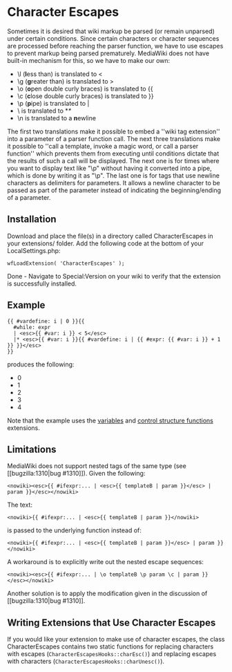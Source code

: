# Character Escapes
Sometimes it is desired that wiki markup be parsed (or remain unparsed) under certain conditions.  Since certain characters or character sequences are processed before reaching the parser function, we have to use escapes to prevent markup being parsed prematurely.  MediaWiki does not have built-in mechanism for this, so we have to make our own:

* \l (**l**ess than) is translated to &lt;
* \g (**g**reater than) is translated to &gt;
* \o (**o**pen double curly braces) is translated to {<nowiki/>{
* \c (**c**lose double curly braces) is translated to }<nowiki/>}
* \p (**p**ipe) is translated to |
* \\ is translated to **\**
* \n is translated to a **n**ewline

The first two translations make it possible to embed a ''wiki tag extension'' into a parameter of a parser function call. The next three translations make it possible to ''call a template, invoke a magic word, or call a parser function'' which prevents them from executing until conditions dictate that the results of such a call will be displayed.  The next one is for times where you want to display text like "\p" without having it converted into a pipe, which is done by writing it as "\\p".  The last one is for tags that use newline characters as delimiters for parameters.  It allows a newline character to be passed as part of the parameter instead of indicating the beginning/ending of a parameter.

## Installation
Download and place the file(s) in a directory called CharacterEscapes in your extensions/ folder.
Add the following code at the bottom of your LocalSettings.php:

	wfLoadExtension( 'CharacterEscapes' );

Done - Navigate to Special:Version on your wiki to verify that the extension is successfully installed.


## Example
```
{{ #vardefine: i | 0 }}{{
  #while: expr
  | <esc>{{ #var: i }} < 5</esc>
  |* <esc>{{ #var: i }}{{ #vardefine: i | {{ #expr: {{ #var: i }} + 1 }} }}</esc>
}}
```

produces the following:

* 0
* 1
* 2
* 3
* 4

Note that the example uses the [variables](https://www.mediawiki.org/wiki/Extension:VariablesExtension) and [control structure functions](https://www.mediawiki.org/wiki/Extension:Control_Structure_Functions) extensions.

## Limitations
MediaWiki does not support nested tags of the same type (see [[bugzilla:1310|bug #1310]]).  Given the following:

```
<nowiki><esc>{{ #ifexpr:... | <esc>{{ templateB | param }}</esc> | param }}</esc></nowiki>
```

The text:

```
<nowiki>{{ #ifexpr:... | <esc>{{ templateB | param }}</nowiki>
```

is passed to the underlying function instead of:

```
<nowiki>{{ #ifexpr:... | <esc>{{ templateB | param }}</esc> | param }}</nowiki>
```

A workaround is to explicitly write out the nested escape sequences:

```
<nowiki><esc>{{ #ifexpr:... | \o templateB \p param \c | param }}</esc></nowiki>
```

Another solution is to apply the modification given in the discussion of [[bugzilla:1310|bug #1310]].

## Writing Extensions that Use Character Escapes
If you would like your extension to make use of character escapes, the class CharacterEscapes contains two static functions for replacing characters with escapes (`CharacterEscapesHooks::charEsc()`) and replacing escapes with characters (`CharacterEscapesHooks::charUnesc()`).
